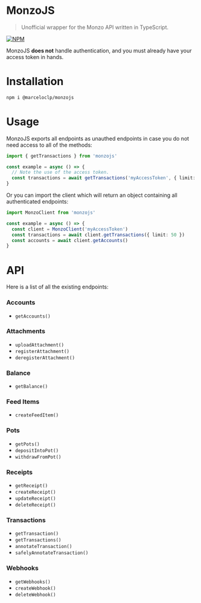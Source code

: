 # MonzoJS

> Unofficial wrapper for the Monzo API written in TypeScript.

[![NPM](https://img.shields.io/npm/v/@marceloclp/monzojs.svg)](https://www.npmjs.com/package/@marceloclp/monzojs)

MonzoJS **does not** handle authentication, and you must already have your access token in hands.

# Installation

```bash
npm i @marceloclp/monzojs
```

# Usage

MonzoJS exports all endpoints as unauthed endpoints in case you do not need access to all of the methods:

```ts
import { getTransactions } from 'monzojs'

const example = async () => {
  // Note the use of the access token.
  const transactions = await getTransactions('myAccessToken', { limit: 50 })
}
```

Or you can import the client which will return an object containing all authenticated endpoints:

```ts
import MonzoClient from 'monzojs'

const example = async () => {
  const client = MonzoClient('myAccessToken')
  const transactions = await client.getTransactions({ limit: 50 })
  const accounts = await client.getAccounts()
}
```

# API

Here is a list of all the existing endpoints:

### Accounts

* `getAccounts()`

### Attachments

* `uploadAttachment()`
* `registerAttachment()`
* `deregisterAttachment()`

### Balance

* `getBalance()`

### Feed Items

* `createFeedItem()`

### Pots

* `getPots()`
* `depositIntoPot()`
* `withdrawFromPot()`

### Receipts

* `getReceipt()`
* `createReceipt()`
* `updateReceipt()`
* `deleteReceipt()`

### Transactions

* `getTransaction()`
* `getTransactions()`
* `annotateTransaction()`
* `safelyAnnotateTransaction()`

### Webhooks

* `getWebhooks()`
* `createWebhook()`
* `deleteWebhook()`